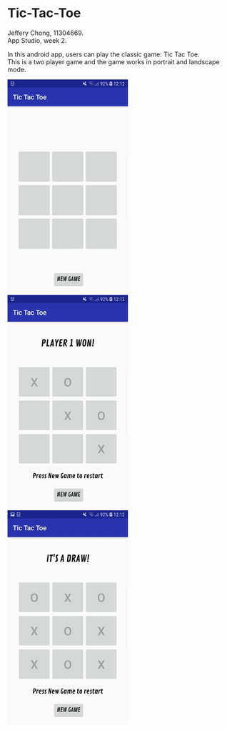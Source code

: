 # Tic-Tac-Toe

Jeffery Chong, 11304669.</br>
App Studio, week 2.

In this android app, users can play the classic game: Tic Tac Toe.</br>
This is a two player game and the game works in portrait and landscape mode.</br>
 
![Screenshot](doc/Screenshot_TicTacToe.jpeg)
![Screenshot](doc/Screenshot_TicTacToe2.jpeg)
![Screenshot](doc/Screenshot_TicTacToe3.jpeg)
